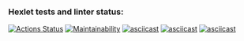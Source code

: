 ### Hexlet tests and linter status:
[![Actions Status](https://github.com/Kristofer-can/js-starter-project-44/actions/workflows/hexlet-check.yml/badge.svg)](https://github.com/Kristofer-can/js-starter-project-44/actions)
[![Maintainability](https://api.codeclimate.com/v1/badges/f95b040745c678a09eb1/maintainability)](https://codeclimate.com/github/Kristofer-can/js-starter-project-44/maintainability)
[![asciicast](https://asciinema.org/a/5HPdRCgnu2FKUPOqCVMXpe5Ar.svg)](https://asciinema.org/a/5HPdRCgnu2FKUPOqCVMXpe5Ar)
[![asciicast](https://asciinema.org/a/yn8LdXyzyK6Wy3WBYYKryfU90.svg)](https://asciinema.org/a/yn8LdXyzyK6Wy3WBYYKryfU90)
[![asciicast](https://asciinema.org/a/C0zQiTmQakS43eyvm4KJLAn0T.svg)](https://asciinema.org/a/C0zQiTmQakS43eyvm4KJLAn0T)
